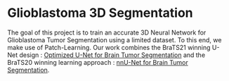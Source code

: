 # Glioblastoma 3D Segmentation

The goal of this project is to train an accurate 3D Neural Network for Glioblastoma Tumor Segmentation using a limited dataset. To this end, we make use of Patch-Learning. Our work combines the BraTS21 winning U-Net design : [Optimized U-Net for Brain Tumor Segmentation](https://arxiv.org/abs/2110.03352) and the BraTS20 winning learning approach : [nnU-Net for Brain Tumor Segmentation](https://arxiv.org/abs/2011.00848).
